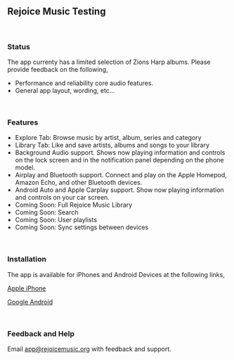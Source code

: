 <meta name="robots" content="noindex">
<style>
  h1 {
    display: none;  
  }
  ul {
    padding-left: 18px;
  }
</style>


## Rejoice Music Testing

<br />

### Status

The app currenty has a limited selection of Zions Harp albums. Please provide feedback on the following,

- Performance and reliability core audio features.
- General app layout, wording, etc...

<br />

### Features

- Explore Tab: Browse music by artist, album, series and category
- Library Tab: Like and save artists, albums and songs to your library
- Background Audio support. Shows now playing information and controls on the lock screen and in the notification panel depending on the phone model.
- Airplay and Bluetooth support. Connect and play on the Apple Homepod, Amazon Echo, and other Bluetooth devices.
- Android Auto and Apple Carplay support. Show now playing information and controls on your car screen.
- Coming Soon: Full Rejoice Music Library
- Coming Soon: Search
- Coming Soon: User playlists
- Coming Soon: Sync settings between devices

<br />

### Installation

The app is available for iPhones and Android Devices at the following links,

[Apple iPhone](https:www.apple.com)

[Google Android](https:www.google.com)



<br />

### Feedback and Help

Email app@rejoicemusic.org with feedback and support.
